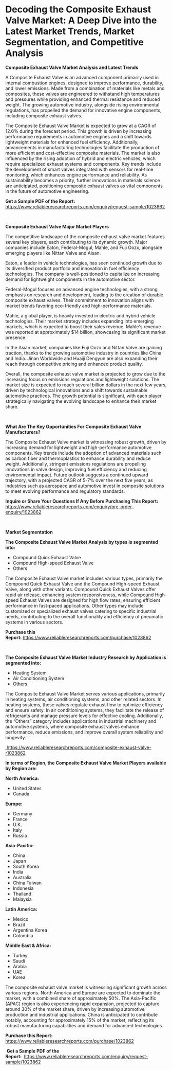 <p><h1>Decoding the Composite Exhaust Valve Market: A Deep Dive into the Latest Market Trends, Market Segmentation, and Competitive Analysis</h1></p><p><strong>Composite Exhaust Valve Market Analysis and Latest Trends</strong></p>
<p><p>A Composite Exhaust Valve is an advanced component primarily used in internal combustion engines, designed to improve performance, durability, and lower emissions. Made from a combination of materials like metals and composites, these valves are engineered to withstand high temperatures and pressures while providing enhanced thermal resistance and reduced weight. The growing automotive industry, alongside rising environmental regulations, has propelled the demand for innovative engine components, including composite exhaust valves.</p><p>The Composite Exhaust Valve Market is expected to grow at a CAGR of 12.6% during the forecast period. This growth is driven by increasing performance requirements in automotive engines and a shift towards lightweight materials for enhanced fuel efficiency. Additionally, advancements in manufacturing technologies facilitate the production of more efficient and cost-effective composite materials. The market is also influenced by the rising adoption of hybrid and electric vehicles, which require specialized exhaust systems and components. Key trends include the development of smart valves integrated with sensors for real-time monitoring, which enhances engine performance and reliability. As sustainability becomes a priority, further innovations in materials science are anticipated, positioning composite exhaust valves as vital components in the future of automotive engineering.</p></p>
<p><strong>Get a Sample PDF of the Report:&nbsp;</strong> <a href="https://www.reliableresearchreports.com/enquiry/request-sample/1023862?utm_campaign=3032&utm_medium=2&utm_source=Github&utm_content=ia&utm_term=18042025&utm_id=composite-exhaust-valve">https://www.reliableresearchreports.com/enquiry/request-sample/1023862</a></p>
<p>&nbsp;</p>
<p><strong>Composite Exhaust Valve Major Market Players</strong></p>
<p><p>The competitive landscape of the composite exhaust valve market features several key players, each contributing to its dynamic growth. Major companies include Eaton, Federal-Mogul, Mahle, and Fuji Oozx, alongside emerging players like Nittan Valve and Aisan.</p><p>Eaton, a leader in vehicle technologies, has seen continued growth due to its diversified product portfolio and innovation in fuel efficiency technologies. The company is well-positioned to capitalize on increasing demand for lightweight components in the automotive sector.</p><p>Federal-Mogul focuses on advanced engine technologies, with a strong emphasis on research and development, leading to the creation of durable composite exhaust valves. Their commitment to innovation aligns with market trends favoring eco-friendly and high-performance materials. </p><p>Mahle, a global player, is heavily invested in electric and hybrid vehicle technologies. Their market strategy includes expanding into emerging markets, which is expected to boost their sales revenue. Mahle's revenue was reported at approximately $14 billion, showcasing its significant market presence.</p><p>In the Asian market, companies like Fuji Oozx and Nittan Valve are gaining traction, thanks to the growing automotive industry in countries like China and India. Jinan Worldwide and Huaiji Dengyun are also expanding their reach through competitive pricing and enhanced product quality.</p><p>Overall, the composite exhaust valve market is projected to grow due to the increasing focus on emissions regulations and lightweight solutions. The market size is expected to reach several billion dollars in the next few years, driven by technological innovations and a shift towards sustainable automotive practices. The growth potential is significant, with each player strategically navigating the evolving landscape to enhance their market share.</p></p>
<p>&nbsp;</p>
<p><strong>What Are The Key Opportunities For Composite Exhaust Valve Manufacturers?</strong></p>
<p><p>The Composite Exhaust Valve market is witnessing robust growth, driven by increasing demand for lightweight and high-performance automotive components. Key trends include the adoption of advanced materials such as carbon fiber and thermoplastics to enhance durability and reduce weight. Additionally, stringent emissions regulations are propelling innovations in valve design, improving fuel efficiency and reducing environmental impact. Future outlook suggests a continued upward trajectory, with a projected CAGR of 5-7% over the next five years, as industries such as aerospace and automotive invest in composite solutions to meet evolving performance and regulatory standards.</p></p>
<p><strong>Inquire or Share Your Questions If Any Before Purchasing This Report:</strong> <a href="https://www.reliableresearchreports.com/enquiry/pre-order-enquiry/1023862?utm_campaign=3032&utm_medium=2&utm_source=Github&utm_content=ia&utm_term=18042025&utm_id=composite-exhaust-valve">https://www.reliableresearchreports.com/enquiry/pre-order-enquiry/1023862</a></p>
<p>&nbsp;</p>
<p><strong>Market Segmentation</strong></p>
<p><strong>The Composite Exhaust Valve Market Analysis by types is segmented into:</strong></p>
<p><ul><li>Compound Quick Exhaust Valve</li><li>Compound High-speed Exhaust Valve</li><li>Others</li></ul></p>
<p><p>The Composite Exhaust Valve market includes various types, primarily the Compound Quick Exhaust Valve and the Compound High-speed Exhaust Valve, along with other variants. Compound Quick Exhaust Valves offer rapid air release, enhancing system responsiveness, while Compound High-speed Exhaust Valves are designed for high flow rates, ensuring efficient performance in fast-paced applications. Other types may include customized or specialized exhaust valves catering to specific industrial needs, contributing to the overall functionality and efficiency of pneumatic systems in various sectors.</p></p>
<p><strong>Purchase this Report:&nbsp;</strong><a href="https://www.reliableresearchreports.com/purchase/1023862?utm_campaign=3032&utm_medium=2&utm_source=Github&utm_content=ia&utm_term=18042025&utm_id=composite-exhaust-valve">https://www.reliableresearchreports.com/purchase/1023862</a></p>
<p>&nbsp;</p>
<p><strong>The Composite Exhaust Valve Market Industry Research by Application is segmented into:</strong></p>
<p><ul><li>Heating System</li><li>Air Conditioning System</li><li>Others</li></ul></p>
<p><p>The Composite Exhaust Valve Market serves various applications, primarily in heating systems, air conditioning systems, and other related sectors. In heating systems, these valves regulate exhaust flow to optimize efficiency and ensure safety. In air conditioning systems, they facilitate the release of refrigerants and manage pressure levels for effective cooling. Additionally, the “Others” category includes applications in industrial machinery and automotive systems, where composite exhaust valves enhance performance, reduce emissions, and improve overall system reliability and longevity.</p></p>
<p><a href="https://www.reliableresearchreports.com/composite-exhaust-valve-r1023862?utm_campaign=3032&utm_medium=2&utm_source=Github&utm_content=ia&utm_term=18042025&utm_id=composite-exhaust-valve">&nbsp;https://www.reliableresearchreports.com/composite-exhaust-valve-r1023862</a></p>
<p><strong>In terms of Region, the Composite Exhaust Valve Market Players available by Region are:</strong></p>
<p>
    <p> <strong> North America: </strong>
        <ul>
            <li>United States</li>
            <li>Canada</li>
        </ul>
        </p> 
    <p> <strong> Europe: </strong>
        <ul>
            <li>Germany</li>
            <li>France</li>
            <li>U.K.</li>
            <li>Italy</li>
            <li>Russia</li>
        </ul>
        </p> 
    <p> <strong> Asia-Pacific: </strong>
        <ul>
            <li>China</li>
            <li>Japan</li>
            <li>South Korea</li>
            <li>India</li>
            <li>Australia</li>
            <li>China Taiwan</li>
            <li>Indonesia</li>
            <li>Thailand</li>
            <li>Malaysia</li>
        </ul>
        </p> 
    <p> <strong> Latin America: </strong>
        <ul>
            <li>Mexico</li>
            <li>Brazil</li>
            <li>Argentina Korea</li>
            <li>Colombia</li>
        </ul>
        </p> 
    <p> <strong> Middle East & Africa: </strong>
        <ul>
            <li>Turkey</li>
            <li>Saudi</li>
            <li>Arabia</li>
            <li>UAE</li>
            <li>Korea</li>
        </ul>
    </p>
    </p>
<p><p>The composite exhaust valve market is witnessing significant growth across various regions. North America and Europe are expected to dominate the market, with a combined share of approximately 50%. The Asia-Pacific (APAC) region is also experiencing rapid expansion, projected to capture around 30% of the market share, driven by increasing automotive production and industrial applications. China is anticipated to contribute notably, accounting for approximately 15% of the market, reflecting its robust manufacturing capabilities and demand for advanced technologies.</p></p>
<p><strong>Purchase this Report: </strong><a href="https://www.reliableresearchreports.com/purchase/1023862?utm_campaign=3032&utm_medium=2&utm_source=Github&utm_content=ia&utm_term=18042025&utm_id=composite-exhaust-valve">https://www.reliableresearchreports.com/purchase/1023862</a></p>
<p>&nbsp;<strong>Get a Sample PDF of the Report:&nbsp;&nbsp;</strong><a href="https://www.reliableresearchreports.com/enquiry/request-sample/1023862?utm_campaign=3032&utm_medium=2&utm_source=Github&utm_content=ia&utm_term=18042025&utm_id=composite-exhaust-valve">https://www.reliableresearchreports.com/enquiry/request-sample/1023862</a></p>
<p><strong></strong></p>
<p><p></p><p></p><p></p></p>
